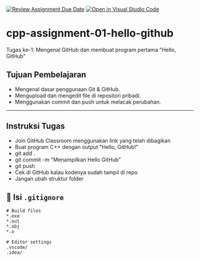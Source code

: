 [![Review Assignment Due Date](https://classroom.github.com/assets/deadline-readme-button-22041afd0340ce965d47ae6ef1cefeee28c7c493a6346c4f15d667ab976d596c.svg)](https://classroom.github.com/a/tgqJTK7o)
[![Open in Visual Studio Code](https://classroom.github.com/assets/open-in-vscode-2e0aaae1b6195c2367325f4f02e2d04e9abb55f0b24a779b69b11b9e10269abc.svg)](https://classroom.github.com/online_ide?assignment_repo_id=21328012&assignment_repo_type=AssignmentRepo)
# cpp-assignment-01-hello-github
Tugas ke-1: Mengenal GitHub dan membuat program pertama "Hello, GitHub"

## Tujuan Pembelajaran
- Mengenal dasar penggunaan Git & GitHub.
- Mengupload dan mengedit file di repositori pribadi.
- Menggunakan commit dan push untuk melacak perubahan.

---

## Instruksi Tugas
- Join GitHub Classroom menggunakan link yang telah dibagikan
- Buat program C++ dengan output "Hello, GitHub!"
- git add .
- git commit -m "Menampilkan Hello GitHub"
- git push
- Cek di GitHub kalau kodenya sudah tampil di repo
- Jangan ubah struktur folder


## 🧰 **Isi `.gitignore`**

```gitignore
# Build files
*.exe
*.out
*.obj
*.o

# Editor settings
.vscode/
.idea/
